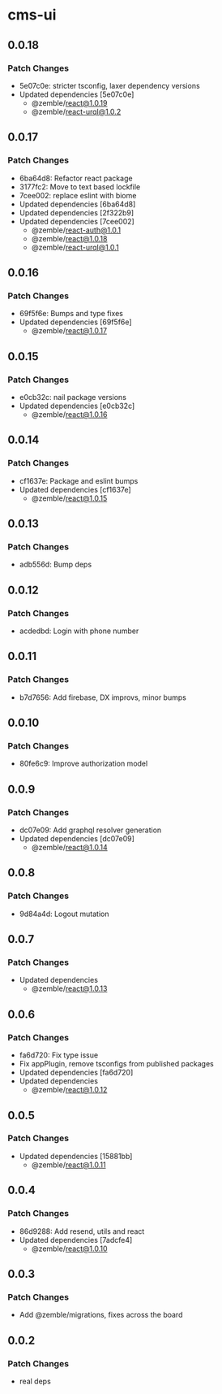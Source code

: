 # cms-ui

## 0.0.18

### Patch Changes

- 5e07c0e: stricter tsconfig, laxer dependency versions
- Updated dependencies [5e07c0e]
  - @zemble/react@1.0.19
  - @zemble/react-urql@1.0.2

## 0.0.17

### Patch Changes

- 6ba64d8: Refactor react package
- 3177fc2: Move to text based lockfile
- 7cee002: replace eslint with biome
- Updated dependencies [6ba64d8]
- Updated dependencies [2f322b9]
- Updated dependencies [7cee002]
  - @zemble/react-auth@1.0.1
  - @zemble/react@1.0.18
  - @zemble/react-urql@1.0.1

## 0.0.16

### Patch Changes

- 69f5f6e: Bumps and type fixes
- Updated dependencies [69f5f6e]
  - @zemble/react@1.0.17

## 0.0.15

### Patch Changes

- e0cb32c: nail package versions
- Updated dependencies [e0cb32c]
  - @zemble/react@1.0.16

## 0.0.14

### Patch Changes

- cf1637e: Package and eslint bumps
- Updated dependencies [cf1637e]
  - @zemble/react@1.0.15

## 0.0.13

### Patch Changes

- adb556d: Bump deps

## 0.0.12

### Patch Changes

- acdedbd: Login with phone number

## 0.0.11

### Patch Changes

- b7d7656: Add firebase, DX improvs, minor bumps

## 0.0.10

### Patch Changes

- 80fe6c9: Improve authorization model

## 0.0.9

### Patch Changes

- dc07e09: Add graphql resolver generation
- Updated dependencies [dc07e09]
  - @zemble/react@1.0.14

## 0.0.8

### Patch Changes

- 9d84a4d: Logout mutation

## 0.0.7

### Patch Changes

- Updated dependencies
  - @zemble/react@1.0.13

## 0.0.6

### Patch Changes

- fa6d720: Fix type issue
- Fix appPlugin, remove tsconfigs from published packages
- Updated dependencies [fa6d720]
- Updated dependencies
  - @zemble/react@1.0.12

## 0.0.5

### Patch Changes

- Updated dependencies [15881bb]
  - @zemble/react@1.0.11

## 0.0.4

### Patch Changes

- 86d9288: Add resend, utils and react
- Updated dependencies [7adcfe4]
  - @zemble/react@1.0.10

## 0.0.3

### Patch Changes

- Add @zemble/migrations, fixes across the board

## 0.0.2

### Patch Changes

- real deps
